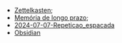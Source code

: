 - [Zettelkasten](Zettelkasten);
- [Memória de longo prazo](Memória%20de%20longo%20prazo.md);
- [2024-07-07-Repeticao_espacada](_insight/2024/07/2024-07-07-Repeticao_espacada.md)
- [Obsidian](api/2024/06/2024-06-30-Obsidian.md)